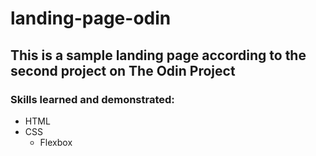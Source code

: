 # landing-page-odin

## This is a sample landing page according to the second project on The Odin Project

### Skills learned and demonstrated:
  - HTML
  - CSS
    - Flexbox
